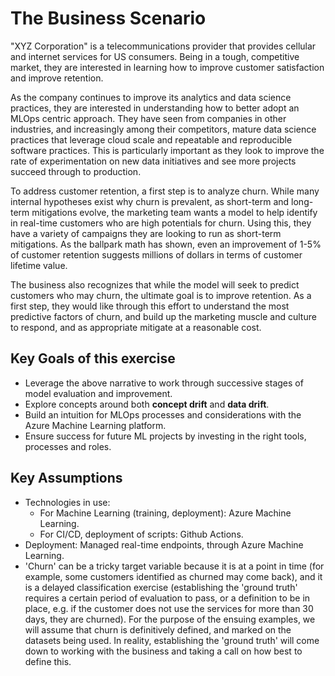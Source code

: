 # The Business Scenario
"XYZ Corporation" is a telecommunications provider that provides cellular and internet services for US
consumers. Being in a tough, competitive market, they are interested in learning how to improve customer
satisfaction and improve retention. 

As the company continues to improve its analytics and data science practices, they are interested in
understanding how to better adopt an MLOps centric approach. They have seen from companies in other
industries, and increasingly among their competitors, mature data science practices that leverage cloud scale
and repeatable and reproducible software practices. This is particularly important as they look to improve the
rate of experimentation on new data initiatives and see more projects succeed through to production.

To address customer retention, a first step is to analyze churn. While many internal hypotheses exist why
churn is prevalent, as short-term and long-term mitigations evolve, the marketing team wants a model to help
identify in real-time customers who are high potentials for churn. Using this, they have a variety of
campaigns they are looking to run as short-term mitigations. As the ballpark math has shown, even an
improvement of 1-5% of customer retention suggests millions of dollars in terms of customer lifetime value.

The business also recognizes that while the model will seek to predict customers who may churn, the ultimate
goal is to improve retention. As a first step, they would like through this effort to understand the most
predictive factors of churn, and build up the marketing muscle and culture to respond, and as appropriate
mitigate at a reasonable cost.

## Key Goals of this exercise
- Leverage the above narrative to work through successive stages of model evaluation and improvement.
- Explore concepts around both **concept drift** and **data drift**.
- Build an intuition for MLOps processes and considerations with the Azure Machine Learning platform.
- Ensure success for future ML projects by investing in the right tools, processes and roles.

## Key Assumptions
- Technologies in use:
	- For Machine Learning (training, deployment): Azure Machine Learning.
	- For CI/CD, deployment of scripts: Github Actions.
- Deployment: Managed real-time endpoints, through Azure Machine Learning.
- 'Churn' can be a tricky target variable because it is at a point in time (for example, some customers
  identified as churned may come back), and it is a delayed classification exercise (establishing the 'ground
  truth' requires a certain period of evaluation to pass, or a definition to be in place, e.g. if the customer
  does not use the services for more than 30 days, they are churned). For the purpose of the ensuing examples,
  we will assume that churn is definitively defined, and marked on the datasets being used. In reality,
  establishing the 'ground truth' will come down to working with the business and taking a call on how best to
  define this.
